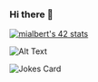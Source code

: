 ### Hi there 👋

[![mialbert's 42 stats](https://badge42.herokuapp.com/api/stats/mialbert?privacyName=true&cursus=42cursus)](https://github.com/JaeSeoKim/badge42)

![Alt Text](https://tenor.com/view/party-parrot-rgb-rainbow-dance-cool-gif-19129917)

![Jokes Card](https://readme-jokes.vercel.app/api)
